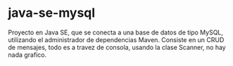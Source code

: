 # java-se-mysql
Proyecto en Java SE, que se conecta a una base de datos de tipo MySQL, utilizando el administrador de dependencias Maven.
Consiste en un CRUD de mensajes, todo es a travez de consola, usando la clase Scanner, no hay nada grafico.
